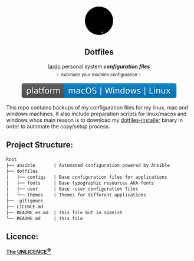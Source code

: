 <p align="center">
    <img src="https://raw.githubusercontent.com/iardo/dotfiles/master/.gitresources/logo-500px.gif" width="80">
    <h2 align="center">Dotfiles</h2>
    <p  align="center">
        <a href="#">Iardo</a> personal system <b><i>configuration files</i></b><br>
        <sub>✨ Automate your machine configuration ✨<sub>
    <p>
    <p  align="center">
        <img src="https://raw.githubusercontent.com/iardo/dotfiles/master/.gitresources/badge-platform-blue.svg?sanitize=true">
    </p>
</p>

This repo contains backups of my configuration files for my linux, mac and windows machines. It also include preparation scripts for linux/macos and windows whos main reason is to download my <a href="https://github.com/Iardo/dotinstaller-cli">dotfiles-installer</a> binary in order to automate the copy/setup process.

## Project Structure:

```
Root
├── ansible       | Automated configuration powered by Ansible
├── dotfiles
│   ├── configs   | Base configuration files for applications
│   ├── fonts     | Base typographic resources AKA fonts
│   ├── user      | Base ~user configuration files
│   └── themes    | Themes for different applications
├── .gitignore
├── LICENCE.md
├── README.es.md  | This file but in spanish
└── README.md     | This file
```

## Licence:

[**The UNLICENCE<sup>©</sup>**](http://unlicense.org/)
